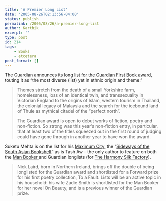 ```yaml
---
title: 'A Premier Long List'
date: '2005-08-26T02:13:56-04:00'
status: publish
permalink: /2005/08/26/a-premier-long-list
author: Karthik
excerpt: ''
type: post
id: 214
tags:
    - Books
    - etcetera
post_format: []
---
```

The Guardian announces its [long list for the Guardian First Book award](http://books.guardian.co.uk/fba2005/story/0,16340,1555964,00.html?gusrc=rss), touting it as “the most diverse (list) yet in ethnic origin and theme.”

> Themes stretch from the death of a small Yorkshire farm, homelessness, loss of an identical twin, and transsexuality in Victorian England to the origins of Islam, western tourism in Thailand, the colonial legacy of Malaysia and the search for the icebound land of Thule as mythical citadel of the “perfect north”.
> 
> The Guardian award is open to debut works of fiction, poetry and non-fiction. So strong was this year’s non-fiction entry, in particular, that at least two of the titles squeezed out in the first round of judging could have gone through in another year to have won the award.

Suketu Mehta is on the list for his [Maximum City,](http://www.amazon.com/exec/obidos/tg/detail/-/0375403728/qid=1125029322/sr=8-1/ref=pd_bbs_1/002-9826601-8360839?v=glance&s=books&n=507846) the “[Sideways of the South Asian Bookshelf](http://www.sepiamutiny.com/sepia/archives/000937.html)” as is Tash Aw – the only author to feature on both the [Man Booker ](https://stochastica.net/2005/08/10/a-strong-long-list/)and Guardian longlists (for [The Harmony Silk Factory](http://www.amazon.com/exec/obidos/tg/detail/-/157322300X/qid=1125036802/sr=8-1/ref=pd_bbs_1/002-9826601-8360839?v=glance&s=books&n=507846)).

> Nick Laird, born in Northern Ireland, brings off the double of being longlisted for the Guardian award and shortlisted for a Forward prize for his first poetry collection, To a Fault. Lists will be an active topic in his household: his wife Zadie Smith is shortlisted for the Man Booker for her novel On Beauty, and is a previous winner of the Guardian prize.